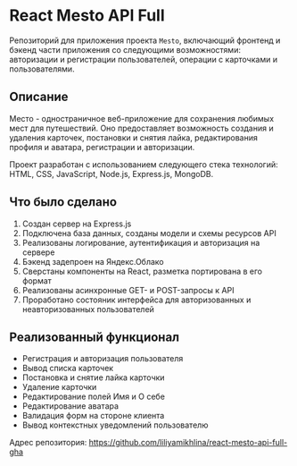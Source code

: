 # React Mesto API Full

Репозиторий для приложения проекта `Mesto`, включающий фронтенд и бэкенд части приложения со следующими возможностями: авторизации и регистрации пользователей, операции с карточками и пользователями.

## Описание
Место - одностраничное веб-приложение для сохранения любимых мест для путешествий. 
Оно предоставляет возможность создания и удаления карточек, постановки и снятия лайка, редактирования профиля и аватара, регистрации и авторизации.   

Проект разработан с использованием следующего стека технологий: HTML, CSS, JavaScript, Node.js, Express.js, MongoDB.

## Что было сделано
1. Создан сервер на Express.js
2. Подключена база данных, созданы модели и схемы ресурсов API
3. Реализованы логирование, аутентификация и авторизация на сервере
4. Бэкенд задепроен на Яндекс.Облако
5. Сверстаны компоненты на React, разметка портирована в его формат
6. Реализованы асинхронные GET- и POST-запросы к API
7. Проработано состояник интерфейса для авторизованных и неавторизованных пользователей

## Реализованный функционал
- Регистрация и авторизация пользователя
- Вывод списка карточек
- Постановка и снятие лайка карточки
- Удаление карточки
- Редактирование полей Имя и О себе
- Редактирование аватара
- Валидация форм на стороне клиента
- Вывод контекстных уведомлений пользователю

Адрес репозитория: https://github.com/liliyamikhlina/react-mesto-api-full-gha
